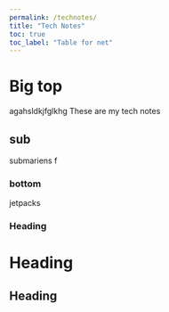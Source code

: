 ```yaml
---
permalink: /technotes/
title: "Tech Notes"
toc: true
toc_label: "Table for net"
---
```

# Big top
agahsldkjfglkhg
These are my tech notes
## sub

submariens f
### bottom
jetpacks
### Heading
# Heading
## Heading
